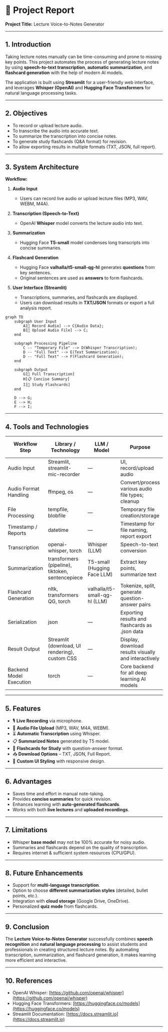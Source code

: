 
# 📑 Project Report

**Project Title:** Lecture Voice-to-Notes Generator

---

## 1. Introduction

Taking lecture notes manually can be time-consuming and prone to missing key points. This project automates the process of generating lecture notes by using **speech-to-text transcription**, **automatic summarization**, and **flashcard generation** with the help of modern AI models.

The application is built using **Streamlit** for a user-friendly web interface, and leverages **Whisper (OpenAI)** and **Hugging Face Transformers** for natural language processing tasks.

---

## 2. Objectives

* To record or upload lecture audio.
* To transcribe the audio into accurate text.
* To summarize the transcription into concise notes.
* To generate study flashcards (Q&A format) for revision.
* To allow exporting results in multiple formats (TXT, JSON, full report).

---

## 3. System Architecture

**Workflow:**

1. **Audio Input**

   * Users can record live audio or upload lecture files (MP3, WAV, WEBM, M4A).

2. **Transcription (Speech-to-Text)**

   * OpenAI **Whisper** model converts the lecture audio into text.

3. **Summarization**

   * Hugging Face **T5-small** model condenses long transcripts into concise summaries.

4. **Flashcard Generation**

   * Hugging Face **valhalla/t5-small-qg-hl** generates **questions** from key sentences.
   * Original sentences are used as **answers** to form flashcards.

5. **User Interface (Streamlit)**

   * Transcriptions, summaries, and flashcards are displayed.
   * Users can download results in **TXT/JSON** formats or export a full analysis report.

```mermaid
graph TD
    subgraph User Input
        A[🎤 Record Audio] --> C{Audio Data};
        B[📁 Upload Audio File] --> C;
    end

    subgraph Processing Pipeline
        C -- "Temporary File" --> D(Whisper Transcription);
        D -- "Full Text" --> E(Text Summarization);
        D -- "Full Text" --> F(Flashcard Generation);
    end

    subgraph Output
        G[📝 Full Transcription]
        H[📋 Concise Summary]
        I[🎯 Study Flashcards]
    end

    D --> G;
    E --> H;
    F --> I;
```

---

## 4. Tools and Technologies

| Workflow Step        | Library / Technology                          | LLM / Model                    | Purpose                                               | NLP Supported Library                   |
|---------------------|-----------------------------------------------|-------------------------------|-------------------------------------------------------|-----------------------------------------|
| Audio Input         | Streamlit, streamlit-mic-recorder             | —                             | UI, record/upload audio                               |                                         |
| Audio Format Handling | ffmpeg, os                                   | —                             | Convert/process various audio file types; cleanup      |                                         |
| File Processing     | tempfile, blobfile                            | —                             | Temporary file creation/storage                       |                                         |
| Timestamp / Reports | datetime                                      | —                             | Timestamp for file naming, report export              |                                         |
| Transcription       | openai-whisper, torch                         | Whisper (LLM)                 | Speech-to-text conversion                             |                                         |
| Summarization       | transformers (pipeline), tiktoken, sentencepiece | T5-small (Hugging Face LLM) | Extract key points, summarize text                    | transformers, tiktoken, sentencepiece   |
| Flashcard Generation| nltk, transformers QG, torch                  | valhalla/t5-small-qg-hl (LLM) | Tokenize, split, generate question-answer pairs       | nltk, transformers                      |
| Serialization       | json                                          | —                             | Exporting results and flashcards as .json data        |                                         |
| Result Output       | Streamlit (download, UI rendering), custom CSS| —                             | Display, download results visually and interactively  |                                         |
| Backend Model Execution | torch                                     | —                             | Core backend for all deep learning AI models          |                                         |

---

## 5. Features

* 🎙️ **Live Recording** via microphone.
* 📁 **Audio File Upload** (MP3, WAV, M4A, WEBM).
* ⏳ **Automatic Transcription** using Whisper.
* 📋 **Summarized Notes** generated by T5 model.
* 🎯 **Flashcards for Study** with question-answer format.
* 📥 **Download Options** – TXT, JSON, Full Report.
* 🎨 **Custom UI Styling** with responsive design.

---

## 6. Advantages

* Saves time and effort in manual note-taking.
* Provides **concise summaries** for quick revision.
* Enhances learning with **auto-generated flashcards**.
* Works with both **live lectures** and **uploaded recordings**.

---

## 7. Limitations

* Whisper **base model** may not be 100% accurate for noisy audio.
* Summaries and flashcards depend on the quality of transcription.
* Requires internet & sufficient system resources (CPU/GPU).

---

## 8. Future Enhancements

* Support for **multi-language transcription**.
* Option to choose **different summarization styles** (detailed, bullet points, etc.).
* Integration with **cloud storage** (Google Drive, OneDrive).
* Personalized **quiz mode** from flashcards.

---

## 9. Conclusion

The **Lecture Voice-to-Notes Generator** successfully combines **speech recognition** and **natural language processing** to assist students and professionals in creating structured lecture notes. By automating transcription, summarization, and flashcard generation, it makes learning more efficient and interactive.

---

## 10. References

* OpenAI Whisper: [https://github.com/openai/whisper](https://github.com/openai/whisper)
* Hugging Face Transformers: [https://huggingface.co/models](https://huggingface.co/models)
* Streamlit Documentation: [https://docs.streamlit.io](https://docs.streamlit.io)

---
